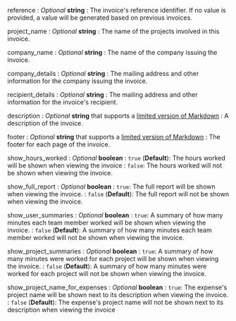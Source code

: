 
reference
: *Optional* **string**
: The invoice's reference identifier. If no value is provided, a value will be generated based on previous invoices.

project_name
: *Optional* **string**
: The name of the projects involved in this invoice.

company_name
: *Optional* **string**
: The name of the company issuing the invoice.

company_details
: *Optional* **string**
: The mailing address and other information for the company issuing the invoice.

recipient_details
: *Optional* **string**
: The mailing address and other information for the invoice's recipient.

description
: *Optional* **string** that supports a [limited version of Markdown](http://help.nokotime.com/article/84-customizing-invoice-labels-and-formatting)
: A description of the invoice.

footer
: *Optional* **string** that supports a [limited version of Markdown](http://help.nokotime.com/article/84-customizing-invoice-labels-and-formatting)
: The footer for each page of the invoice.

show_hours_worked
: *Optional* **boolean**
: `true` (**Default**): The hours worked will be shown when viewing the invoice
: `false`: The hours worked will not be shown when viewing the invoice.

show_full_report
: *Optional* **boolean**
: `true`: The full report will be shown when viewing the invoice.
: `false` (**Default**): The full report will not be shown when viewing the invoice.

show_user_summaries
: *Optional* **boolean**
: `true`: A summary of how many minutes each team member worked will be shown when viewing the invoice.
: `false` (**Default**): A summary of how many minutes each team member worked will not be shown when viewing the invoice.

show_project_summaries
: *Optional* **boolean**
: `true`: A summary of how many minutes were worked for each project will be shown when viewing the invoice.
: `false` (**Default**): A summary of how many minutes were worked for each project will not be shown when viewing the invoice.

show_project_name_for_expenses
: *Optional* **boolean**
: `true`: The expense's project name will be shown next to its description when viewing the invoice.
: `false` (**Default**): The expense's project name will not be shown next to its description when viewing the invoice